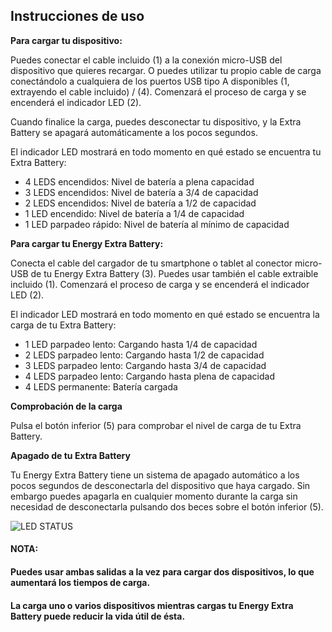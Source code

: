 
## Instrucciones de uso

**Para cargar tu dispositivo:**

Puedes conectar el cable incluido (1) a la conexión micro-USB del dispositivo que quieres recargar. O puedes utilizar tu propio cable de carga conectándolo a cualquiera de los puertos USB tipo A disponibles (1, extrayendo el cable incluido) / (4).  Comenzará el proceso de carga y se encenderá el indicador LED (2).

Cuando finalice la carga, puedes desconectar tu dispositivo, y la Extra Battery se apagará automáticamente a los pocos segundos.

El indicador LED mostrará en todo momento en qué estado se encuentra tu Extra Battery:

* 4 LEDS encendidos: Nivel de batería a plena capacidad
* 3 LEDS encendidos: Nivel de batería a 3/4 de capacidad
* 2 LEDS encendidos: Nivel de batería a 1/2 de capacidad
* 1 LED encendido: Nivel de batería a 1/4 de capacidad
* 1 LED parpadeo rápido: Nivel de batería al mínimo de capacidad


**Para cargar tu Energy Extra Battery:**

Conecta el cable del cargador de tu smartphone o tablet al conector micro-USB de tu Energy Extra Battery (3).
Puedes usar también el cable extraible incluido (1). Comenzará el proceso de carga y se encenderá el indicador LED (2).

El indicador LED mostrará en todo momento en qué estado se encuentra la carga de tu Extra Battery:

* 1 LED parpadeo lento: Cargando hasta 1/4 de capacidad
* 2 LEDS parpadeo lento: Cargando hasta 1/2 de capacidad
* 3 LEDS parpadeo lento: Cargando hasta 3/4 de capacidad
* 4 LEDS parpadeo lento: Cargando hasta plena de capacidad
* 4 LEDS permanente: Batería cargada

**Comprobación de la carga**

Pulsa el botón inferior (5) para comprobar el nivel de carga de tu Extra Battery.

**Apagado de tu Extra Battery**

Tu Energy Extra Battery tiene un sistema de apagado automático a los pocos segundos de desconectarla del dispositivo que haya cargado. Sin embargo puedes apagarla en cualquier momento durante la carga sin necesidad de desconectarla pulsando dos beces sobre el botón inferior (5).


![LED STATUS](http://static.energysistem.com/images/manuals/42253/56057b333bf80.jpg)

#### **NOTA:**

#### Puedes usar ambas salidas a la vez para cargar dos dispositivos, lo que aumentará los tiempos de carga.
#### La carga uno o varios dispositivos mientras cargas tu Energy Extra Battery puede reducir la vida útil de ésta.
